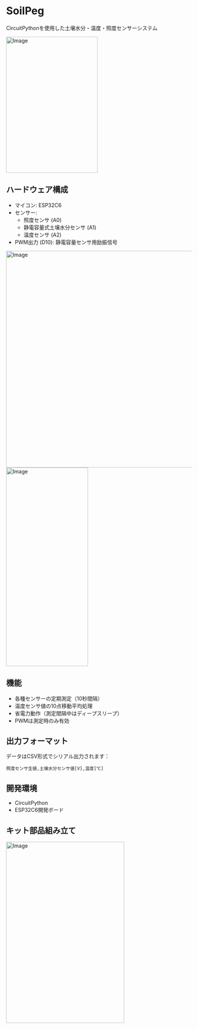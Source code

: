 # SoilPeg

CircuitPythonを使用した土壌水分・温度・照度センサーシステム

<img width="248" height="368" alt="Image" src="https://github.com/user-attachments/assets/2c9b0598-1c3a-4712-9a00-4a0b5a95afde" />

## ハードウェア構成

- マイコン: ESP32C6
- センサー:
  - 照度センサ (A0)
  - 静電容量式土壌水分センサ (A1)
  - 温度センサ (A2)
- PWM出力 (D10): 静電容量センサ用励振信号
<img width="803" height="586" alt="Image" src="https://github.com/user-attachments/assets/cc775021-70cc-49d0-bd2f-81cb3e0ac4cd" />
<img width="222" height="537" alt="Image" src="https://github.com/user-attachments/assets/951091b8-3fb6-430a-96b5-312cbb25f2b3" />

## 機能

- 各種センサーの定期測定（10秒間隔）
- 温度センサ値の10点移動平均処理
- 省電力動作（測定間隔中はディープスリープ）
- PWMは測定時のみ有効

## 出力フォーマット

データはCSV形式でシリアル出力されます：
```
照度センサ生値,土壌水分センサ値[V],温度[℃]
```

## 開発環境

- CircuitPython
- ESP32C6開発ボード


## キット部品組み立て
<img width="320" height="490" alt="Image" src="https://github.com/user-attachments/assets/cf7577a9-ffc3-47a6-ad41-058b5f68bf5c" />


